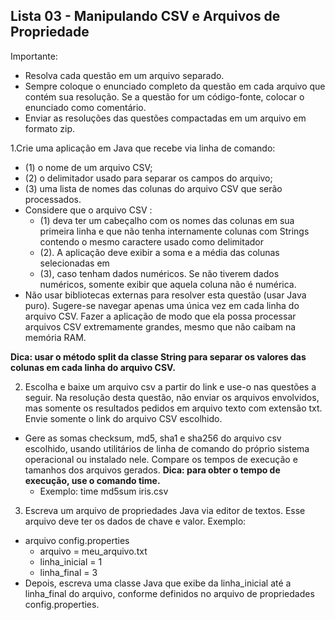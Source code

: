 ## Lista 03 - Manipulando CSV e Arquivos de Propriedade

Importante:

- Resolva cada questão em um arquivo separado.
- Sempre coloque o enunciado completo da questão em cada arquivo que contém sua resolução. Se a questão for um código-fonte, colocar o enunciado como comentário.
- Enviar as resoluções das questões compactadas em um arquivo em formato zip.

1.Crie uma aplicação em Java que recebe via linha de comando:
- (1) o nome de um arquivo CSV; 
- (2) o delimitador usado para separar os campos do arquivo; 
- (3) uma lista de nomes das colunas do arquivo CSV que serão processados. 
- Considere que o arquivo CSV : 
  - (1) deva ter um cabeçalho com os nomes das colunas em sua primeira linha e que não tenha internamente colunas com 
  Strings contendo o mesmo caractere usado como delimitador 
  - (2). A aplicação deve exibir a soma e a média das colunas selecionadas em 
  - (3), caso tenham dados numéricos. Se não tiverem dados numéricos, somente exibir que aquela coluna não é numérica. 
- Não usar bibliotecas externas para resolver esta questão (usar Java puro). 
Sugere-se navegar apenas uma única vez em cada linha do arquivo CSV. 
Fazer a aplicação de modo que ela possa processar arquivos CSV extremamente grandes, mesmo que não caibam na memória RAM.

**Dica: usar o método split da classe String para separar os valores das colunas em cada linha do arquivo CSV.**

2. Escolha e baixe um arquivo csv a partir do link e use-o nas questões a seguir. Na resolução desta questão, não enviar os 
arquivos envolvidos, mas somente os resultados pedidos em arquivo texto com extensão txt. Envie somente o link do arquivo 
CSV escolhido.
- Gere as somas checksum, md5, sha1 e sha256 do arquivo csv escolhido, usando utilitários de linha de comando do próprio sistema operacional ou instalado nele.
Compare os tempos de execução e tamanhos dos arquivos gerados. 
**Dica: para obter o tempo de execução, use o comando time.**
  - Exemplo: time md5sum iris.csv

3. Escreva um arquivo de propriedades Java via editor de textos. Esse arquivo deve ter os dados de chave e valor. Exemplo:
- arquivo config.properties
  - arquivo = meu_arquivo.txt
  - linha_inicial = 1
  - linha_final = 3
- Depois, escreva uma classe Java que exibe da linha_inicial até a linha_final do arquivo, 
conforme definidos no arquivo de propriedades config.properties.